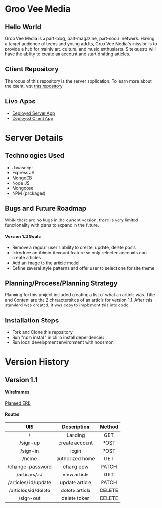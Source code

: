 
# Groo Vee Media

## Hello World
Groo Vee Media is a part-blog, part-magazine, part-social network. Having a target audience of teens and young adults, Groo Vee Media's mission is to provide a hub for mainly art, culture, and music enthusiasts. Site guests will have the ability to create an account and start drafting articles.
## Client Repository
The focus of this repository is the server application. To learn more about the client, vist [this repository]('https://github.com/enrique-lol/groo-vee-media-server')
## Live Apps
- [Deployed Server App]('https://aqueous-atoll-85096.herokuapp.com')
- [Deployed Client App]('https://enrique-lol.github.io/groo-vee-media-client/')
# Server Details
## Technologies Used
- Javascript
- Express JS
- MongoDB
- Node JS
- Mongoose
- NPM (packages)
## Bugs and Future Roadmap
While there are no bugs in the current version, there is very limited functionality with plans to expand in the future.
#### Version 1.2 Goals
- Remove a regular user's ability to create, update, delete posts
- Introduce an Admin Account feature so only selected accounts can create articles
- Add an image to the article model
- Define several style patterns and offer user to select one for site theme
## Planning/Process/Planning Strategy
Planning for this project included creating a list of what an article was. Title and Content are the 2 chraactersitics of an article for version 1.1. After this standard was created, it was easy to implement this into code.
## Installation Steps
- Fork and Clone this repository
- Run "npm install" in cli to install dependencies
- Run local development environment with nodemon
# Version History
## Version 1.1
#### Wireframes
[Planned ERD](https://i.imgur.com/rDLAIzv.png)
#### Routes
|URI|Description|Method|
|:--------------:|:-------------:|:--------:|
|/|Landing|GET|
|/sign-up|create account|POST|
|/sign-in|login|POST|
|/home|authorized home|GET|
|/change-password|chang epw|PATCH|
|/articles/:id|view article|GET|
|/articles/:id/update|update article|PATCH|
|/articles/:id/delete|delete article|DELETE|
|/sign-out|delete token|DELETE|
